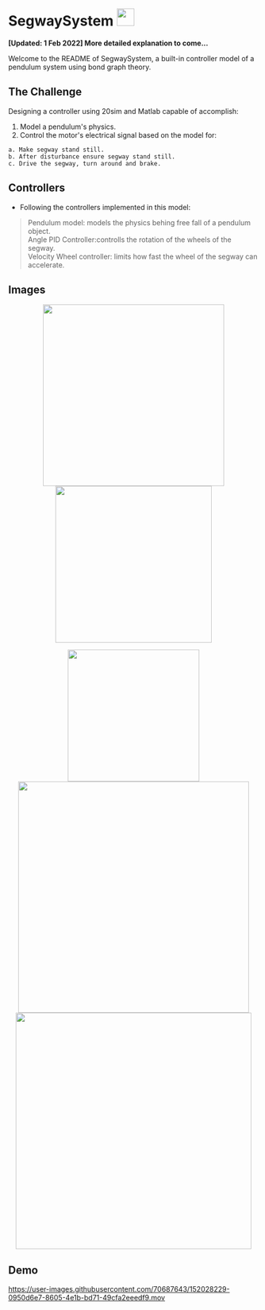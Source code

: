 # SegwaySystem <img src="https://user-images.githubusercontent.com/70687643/151966365-045f5b31-8008-42da-92f2-6ef38ff32c81.png" width ="35"> 
__[Updated: 1 Feb 2022] More detailed explanation to come...__


Welcome to the README of SegwaySystem, a built-in controller model of a pendulum system using bond graph theory.


## The Challenge
Designing a controller using 20sim and Matlab capable of accomplish:
1. Model a pendulum's physics.
2. Control the motor's electrical signal based on the model for:  
  ```
  a. Make segway stand still. 
  b. After disturbance ensure segway stand still. 
  c. Drive the segway, turn around and brake.  
  ```

## Controllers
* Following the controllers implemented in this model:  

> Pendulum model: models the physics behing free fall of a pendulum object.   
> Angle PID Controller:controlls the rotation of the wheels of the segway.  
> Velocity Wheel controller: limits how fast the wheel of the segway can accelerate. 

## Images
<p align="center">
<img src="https://user-images.githubusercontent.com/70687643/152009300-acf72542-9b4c-4112-b95c-2e52df907e72.png" width =365">
<img src="https://user-images.githubusercontent.com/70687643/152004347-176ae085-5a5a-4998-baf3-278f300b4252.png" width =315">
</p>
<p align="center">
<img src="https://user-images.githubusercontent.com/70687643/152009318-be6bf05c-d3f0-4fd1-9db4-e4ab7eb7b88f.png" width =265">
<img src="https://user-images.githubusercontent.com/70687643/152009342-007cb95c-23a4-47b4-ab26-6cbfa041c6c3.png" width =465">  
<img src="https://user-images.githubusercontent.com/70687643/152006136-abebd144-b308-4ca4-b869-c897b410f640.png" width =475">
</p>


## Demo

https://user-images.githubusercontent.com/70687643/152028229-0950d6e7-8605-4e1b-bd71-49cfa2eeedf9.mov


